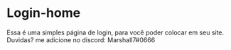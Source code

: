 # Login-home
Essa é uma simples página de login, para você poder colocar em seu site.
Duvidas? me adicione no discord: Marshall7#0666
